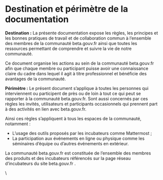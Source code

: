 # Destination et périmètre de la documentation

**Destination :** La présente documentation expose les règles, les principes et les bonnes pratiques de travail et de collaboration commun à l’ensemble des membres de la communauté beta.gouv.fr ainsi que toutes les ressources permettant de comprendre et suivre la vie de notre communauté.

Ce document organise les actions au sein de la communauté beta.gouv.fr afin que chaque membre ou participant puisse avoir une connaissance claire du cadre dans lequel il agit à titre professionnel et bénéficie des avantages de la communauté.

**Périmètre :** Le présent document s’applique à toutes les personnes qui interviennent ou participent de près ou de loin à tout ce qui peut se rapporter à la communauté beta.gouv.fr. Sont aussi concernés par ces règles les invités, utilisateurs et participants occasionnels qui prennent part à des activités en lien avec beta.gouv.fr.

Ainsi ces règles s’appliquent à tous les espaces de la communauté, notamment :&#x20;

* L’usage des outils proposés par les incubateurs comme Mattermost ;
* La participation aux événements en ligne ou physique comme les séminaires d’équipe ou d’autres événements en extérieur.

La communauté beta.gouv.fr est constituée de l’ensemble des membres des produits et des incubateurs référencés sur la page réseau d’incubateurs du site beta.gouv.fr .

\
